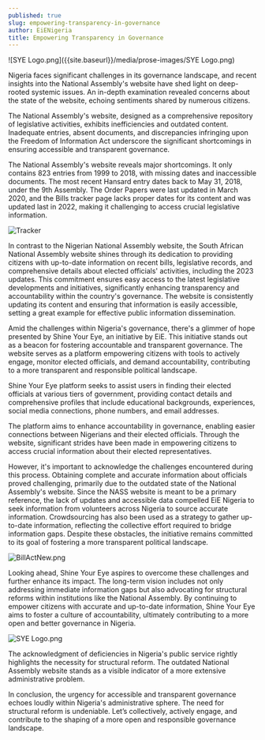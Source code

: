```yaml
---
published: true
slug: empowering-transparency-in-governance
author: EiENigeria
title: Empowering Transparency in Governance
---
```

![SYE Logo.png]({{site.baseurl}}/media/prose-images/SYE Logo.png)


Nigeria faces significant challenges in its governance landscape, and recent insights into the National Assembly's website have shed light on deep-rooted systemic issues. An in-depth examination revealed concerns about the state of the website, echoing sentiments shared by numerous citizens. 

The National Assembly's website, designed as a comprehensive repository of legislative activities, exhibits inefficiencies and outdated content. Inadequate entries, absent documents, and discrepancies infringing upon the Freedom of Information Act underscore the significant shortcomings in ensuring accessible and transparent governance.

The National Assembly's website reveals major shortcomings. It only contains 823 entries from 1999 to 2018, with missing dates and inaccessible documents. The most recent Hansard entry dates back to May 31, 2018, under the 9th Assembly. The Order Papers were last updated in March 2020, and the Bills tracker page lacks proper dates for its content and was updated last in 2022, making it challenging to access crucial legislative information.


![Tracker]({{site.baseurl}}/media/prose-images/Tracker.jpg)


In contrast to the Nigerian National Assembly website, the South African National Assembly website shines through its dedication to providing citizens with up-to-date information on recent bills, legislative records, and comprehensive details about elected officials' activities, including the 2023 updates. This commitment ensures easy access to the latest legislative developments and initiatives, significantly enhancing transparency and accountability within the country's governance. The website is consistently updating its content and ensuring that information is easily accessible, setting a great example for effective public information dissemination.


Amid the challenges within Nigeria's governance, there's a glimmer of hope presented by Shine Your Eye, an initiative by EiE.  This initiative stands out as a beacon for fostering accountable and transparent governance. The website serves as a platform empowering citizens with tools to actively engage, monitor elected officials, and demand accountability, contributing to a more transparent and responsible political landscape.

Shine Your Eye platform seeks to assist users in finding their elected officials at various tiers of government, providing contact details and comprehensive profiles that include educational backgrounds, experiences, social media connections, phone numbers, and email addresses.



The platform aims to enhance accountability in governance, enabling easier connections between Nigerians and their elected officials. Through the website, significant strides have been made in empowering citizens to access crucial information about their elected representatives. 



However, it's important to acknowledge the challenges encountered during this process. Obtaining complete and accurate information about officials proved challenging, primarily due to the outdated state of the National Assembly's website. Since the NASS website is meant to be a primary reference, the lack of updates and accessible data compelled EiE Nigeria to seek information from volunteers across Nigeria to source accurate information. Crowdsourcing has also been used as a strategy to gather up-to-date information, reflecting the collective effort required to bridge information gaps.  Despite these obstacles, the initiative remains committed to its goal of fostering a more transparent political landscape.


![BillActNew.png]({{site.baseurl}}/media/prose-images/BillActNew.png)

Looking ahead, Shine Your Eye aspires to overcome these challenges and further enhance its impact. The long-term vision includes not only addressing immediate information gaps but also advocating for structural reforms within institutions like the National Assembly. By continuing to empower citizens with accurate and up-to-date information, Shine Your Eye aims to foster a culture of accountability, ultimately contributing to a more open and better governance in Nigeria.


![SYE Logo.png]({{site.baseurl}}/media/prose-images/SYE%20Logo.png)


The acknowledgment of deficiencies in Nigeria's public service rightly highlights the necessity for structural reform. The outdated National Assembly website stands as a visible indicator of a more extensive administrative problem. 

In conclusion, the urgency for accessible and transparent governance echoes loudly within Nigeria's administrative sphere. The need for structural reform is undeniable. Let’s collectively, actively engage, and contribute to the shaping of a more open and responsible governance landscape.

